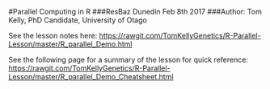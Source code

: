 #Parallel Computing in R
###ResBaz Dunedin Feb 8th 2017
###Author: Tom Kelly, PhD Candidate, University of Otago

See the lesson notes here: https://rawgit.com/TomKellyGenetics/R-Parallel-Lesson/master/R_parallel_Demo.html

See the following page for a summary of the lesson for quick reference: https://rawgit.com/TomKellyGenetics/R-Parallel-Lesson/master/R_parallel_Demo_Cheatsheet.html

